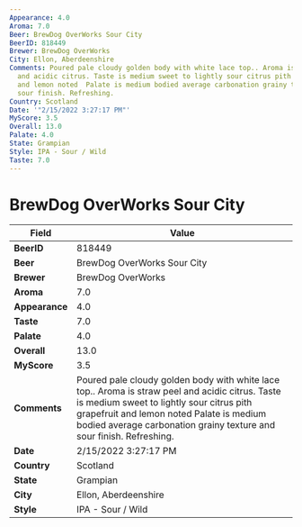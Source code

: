 ```yaml
---
Appearance: 4.0
Aroma: 7.0
Beer: BrewDog OverWorks Sour City
BeerID: 818449
Brewer: BrewDog OverWorks
City: Ellon, Aberdeenshire
Comments: Poured pale cloudy golden body with white lace top.. Aroma is straw peel
  and acidic citrus. Taste is medium sweet to lightly sour citrus pith grapefruit
  and lemon noted  Palate is medium bodied average carbonation grainy texture and
  sour finish. Refreshing.
Country: Scotland
Date: '"2/15/2022 3:27:17 PM"'
MyScore: 3.5
Overall: 13.0
Palate: 4.0
State: Grampian
Style: IPA - Sour / Wild
Taste: 7.0
---
```


# BrewDog OverWorks Sour City

| Field         | Value |
|---------------|-------|
| **BeerID** | 818449 |
| **Beer** | BrewDog OverWorks Sour City |
| **Brewer** | BrewDog OverWorks |
| **Aroma** | 7.0 |
| **Appearance** | 4.0 |
| **Taste** | 7.0 |
| **Palate** | 4.0 |
| **Overall** | 13.0 |
| **MyScore** | 3.5 |
| **Comments** | Poured pale cloudy golden body with white lace top.. Aroma is straw peel and acidic citrus. Taste is medium sweet to lightly sour citrus pith grapefruit and lemon noted  Palate is medium bodied average carbonation grainy texture and sour finish. Refreshing. |
| **Date** | 2/15/2022 3:27:17 PM |
| **Country** | Scotland |
| **State** | Grampian |
| **City** | Ellon, Aberdeenshire |
| **Style** | IPA - Sour / Wild |
